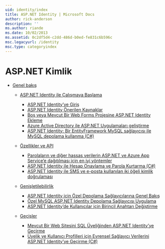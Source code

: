 ```yaml
---
uid: identity/index
title: ASP.NET Identity | Microsoft Docs
author: rick-anderson
description: ''
ms.author: riande
ms.date: 10/02/2013
ms.assetid: 0c2df5d4-c2dd-486d-b0ed-fe831c6b596c
msc.legacyurl: /identity
msc.type: categoryindex
---
```

<a name="aspnet-identity"></a>ASP.NET Kimlik
====================
- [Genel bakış](overview/index.md)

    - [ASP.NET Identity ile Çalışmaya Başlama](overview/getting-started/index.md)

        - [ASP.NET Identity’ye Giriş](overview/getting-started/introduction-to-aspnet-identity.md)
        - [ASP.NET Identity Önerilen Kaynaklar](overview/getting-started/aspnet-identity-recommended-resources.md)
        - [Boş veya Mevcut Bir Web Forms Projesine ASP.NET Identity Ekleme](overview/getting-started/adding-aspnet-identity-to-an-empty-or-existing-web-forms-project.md)
        - [Azure Active Directory ile ASP.NET Uygulamaları geliştirme](overview/getting-started/developing-aspnet-apps-with-windows-azure-active-directory.md)
        - [ASP.NET Identity: Bir EntityFramework MySQL sağlayıcısı ile MySQL depolama kullanma (C#)](overview/getting-started/aspnet-identity-using-mysql-storage-with-an-entityframework-mysql-provider.md)
    - [Özellikler ve API](overview/features-api/index.md)

        - [Parolaların ve diğer hassas verilerin ASP.NET ve Azure App Service’e dağıtılması için en iyi yöntemler](overview/features-api/best-practices-for-deploying-passwords-and-other-sensitive-data-to-aspnet-and-azure.md)
        - [ASP.NET Identity ile Hesap Onaylama ve Parola Kurtarma (C#)](overview/features-api/account-confirmation-and-password-recovery-with-aspnet-identity.md)
        - [ASP.NET Identity ile SMS ve e-posta kullanılan iki öğeli kimlik doğrulaması](overview/features-api/two-factor-authentication-using-sms-and-email-with-aspnet-identity.md)
    - [Genişletilebilirlik](overview/extensibility/index.md)

        - [ASP.NET Identity için Özel Depolama Sağlayıcılarına Genel Bakış](overview/extensibility/overview-of-custom-storage-providers-for-aspnet-identity.md)
        - [Özel MySQL ASP.NET Identity Depolama Sağlayıcısı Uygulama](overview/extensibility/implementing-a-custom-mysql-aspnet-identity-storage-provider.md)
        - [ASP.NET Identity’de Kullanıcılar için Birincil Anahtarı Değiştirme](overview/extensibility/change-primary-key-for-users-in-aspnet-identity.md)
    - [Geçişler](overview/migrations/index.md)

        - [Mevcut Bir Web Sitesini SQL Üyeliğinden ASP.NET Identity’ye Geçirme](overview/migrations/migrating-an-existing-website-from-sql-membership-to-aspnet-identity.md)
        - [Üyelik ve Kullanıcı Profilleri için Evrensel Sağlayıcı Verilerini ASP.NET Identity’ye Geçirme (C#)](overview/migrations/migrating-universal-provider-data-for-membership-and-user-profiles-to-aspnet-identity.md)
